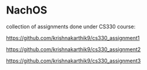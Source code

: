 # NachOS
collection of assignments done under CS330 course:

https://github.com/krishnakarthik9/cs330_assignment1

https://github.com/krishnakarthik9/cs330_assignment2

https://github.com/krishnakarthik9/cs330_assignment3
